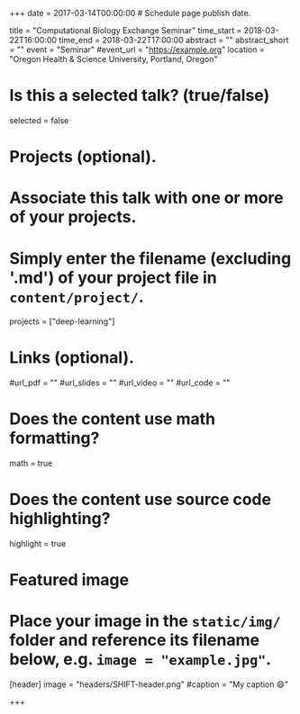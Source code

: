 +++
date = 2017-03-14T00:00:00  # Schedule page publish date.

title = "Computational Biology Exchange Seminar"
time_start = 2018-03-22T16:00:00
time_end = 2018-03-22T17:00:00
abstract = ""
abstract_short = ""
event = "Seminar"
#event_url = "https://example.org"
location = "Oregon Health & Science University, Portland, Oregon"

# Is this a selected talk? (true/false)
selected = false

# Projects (optional).
#   Associate this talk with one or more of your projects.
#   Simply enter the filename (excluding '.md') of your project file in `content/project/`.
projects = ["deep-learning"]

# Links (optional).
#url_pdf = ""
#url_slides = ""
#url_video = ""
#url_code = ""

# Does the content use math formatting?
math = true

# Does the content use source code highlighting?
highlight = true

# Featured image
# Place your image in the `static/img/` folder and reference its filename below, e.g. `image = "example.jpg"`.
[header]
image = "headers/SHIFT-header.png"
#caption = "My caption :smile:"

+++
